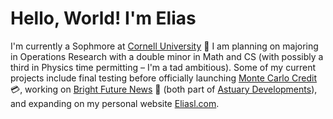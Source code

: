 # Hello, World! I'm Elias

I'm currently a Sophmore at [Cornell University](https://cornell.edu/) 🌿 I am planning on majoring in Operations Research with a double minor in Math and CS (with possibly a third in Physics time permitting – I'm a tad ambitious). Some of my current projects include final testing before officially launching [Monte Carlo Credit](https://montecarlocredit.com/) 💳, working on [Bright Future News](https://brightfuture.news/) 📰 (both part of [Astuary Developments](github.com/AstuaryDev)), and expanding on my personal website [Eliasl.com](https://eliasl.com).

